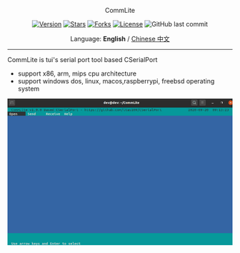 <p align="center">CommLite</p>

<p align="center">
<a href="https://github.com/itas109/CommLite/releases"><img alt="Version" src="https://img.shields.io/github/release/itas109/CommLite"/></a>
<a href="https://github.com/itas109/CommLite/stargazers"><img alt="Stars" src="https://img.shields.io/github/stars/itas109/CommLite"/></a>
<a href="https://github.com/itas109/CommLite/network/members"><img alt="Forks" src="https://img.shields.io/github/forks/itas109/CommLite"/></a>
<a href="https://github.com/itas109/CommLite/blob/master/LICENSE"><img alt="License" src="https://img.shields.io/github/license/itas109/CommLite"/></a>
<img alt="GitHub last commit" src="https://img.shields.io/github/last-commit/itas109/CommLite">
</p>

<p align="center">
Language: <strong>English</strong> / <a href="README.md">Chinese 中文</a>
</p>

---

CommLite is tui's serial port tool based CSerialPort

* support x86, arm, mips cpu architecture
* support windows dos, linux, macos,raspberrypi, freebsd operating system

![image](./pic/commlite.gif)